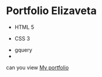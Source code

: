 # Portfolio Elizaveta
- HTML 5
* CSS 3
+ gquery
+ 
can you view [My portfolio](https://github.com/Liz2006/portfolio/edit/main/README.md)
